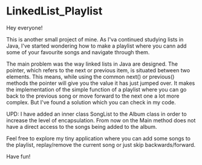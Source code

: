 # LinkedList_Playlist

Hey everyone!

This is another small project of mine. As I'va continued studying lists in Java, I've started wondering how to make a playlist where you cann add some of your favourite songs and navigate through them.
<br>


The main problem was the way linked lists in Java are designed. The pointer, which refers to the next or previous item, is situated between two elements. This means, while using the common next() or previous() methods
the pointer will give you the value it has just jumped over. It makes the implementation of the simple function of a playlist where you can go back to the previous song or move forward to the next one a lot more complex.
But I've found a solution which you can check in my code.
<br>

UPD: I have added an inner class SongList to the Album class in order to increase the level of encapsulation. From now on the Main method does not have a direct access to the songs being added to the album.


Feel free to explore my tiny application where you can add some songs to the playlist, replay/remove the current song or just skip backwards/forward. 

Have fun!
